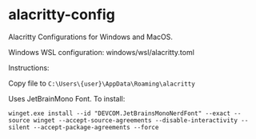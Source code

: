 # alacritty-config

Alacritty Configurations for Windows and MacOS.

Windows WSL configuration:
windows/wsl/alacritty.toml

Instructions:

Copy file to `C:\Users\{user}\AppData\Roaming\alacritty`

Uses JetBrainMono Font.  To install:
```
winget.exe install --id "DEVCOM.JetBrainsMonoNerdFont" --exact --source winget --accept-source-agreements --disable-interactivity --silent --accept-package-agreements --force
```
